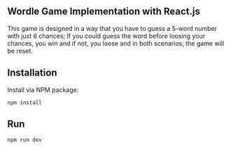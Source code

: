 ## Wordle Game Implementation with React.js

This game is designed in a way that you have to guess a 5-word number with just 6 chances; If you
could guess the word before loosing your chances, you win and if not, you loose and in both scenarios,
the game will be reset.

## Installation

Install via NPM package:

```
npm install
```

## Run

```
npm run dev
```

